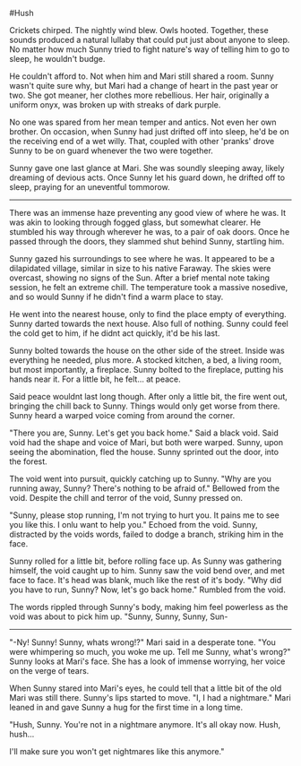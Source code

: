 #Hush

Crickets chirped. The nightly wind blew. Owls hooted. Together, these sounds produced a natural lullaby that could put just about anyone to sleep. No matter how much Sunny tried to fight nature's way of telling him to go to sleep, he wouldn't budge.

He couldn't afford to. Not when him and Mari still shared a room. Sunny wasn't quite sure why, but Mari had a change of heart in the past year or two. She got meaner, her clothes more rebellious. Her hair, originally a uniform onyx, was broken up with streaks of dark purple. 

No one was spared from her mean temper and antics. Not even her own brother. On occasion, when Sunny had just drifted off into sleep, he'd be on the receiving end of a wet willy. That, coupled with other 'pranks' drove Sunny to be on guard whenever the two were together.

Sunny gave one last glance at Mari. She was soundly sleeping away, likely dreaming of devious acts. Once Sunny let his guard down, he drifted off to sleep, praying for an uneventful tommorow.

-------------------------------------------------------------------

There was an immense haze preventing any good view of where he was. It was akin to looking through fogged glass, but somewhat clearer. He stumbled his way through wherever he was, to a pair of oak doors. Once he passed through the doors, they slammed shut behind Sunny, startling him. 

Sunny gazed his surroundings to see where he was. It appeared to be a dilapidated village, similar in size to his native Faraway. The skies were overcast, showing no signs of the Sun. After a brief mental note taking session, he felt an extreme chill. The temperature took a massive nosedive, and so would Sunny if he didn't find a warm place to stay.

He went into the nearest house, only to find the place empty of everything. Sunny darted towards the next house. Also full of nothing. Sunny could feel the cold get to him, if he didnt act quickly, it'd be his last. 

Sunny bolted towards the house on the other side of the street. Inside was everything he needed, plus more. A stocked kitchen, a bed, a living room, but most importantly, a fireplace. Sunny bolted to the fireplace, putting his hands near it. For a little bit, he felt... at peace.

Said peace wouldnt last long though. After only a little bit, the fire went out, bringing the chill back to Sunny. Things would only get worse from there. Sunny heard a warped voice coming from around the corner. 

"There you are, Sunny. Let's get you back home." Said a black void. Said void had the shape and voice of Mari, but both were warped. Sunny, upon seeing the abomination, fled the house. Sunny sprinted out the door, into the forest. 

The void went into pursuit, quickly catching up to Sunny. "Why are you running away, Sunny? There's nothing to be afraid of." Bellowed from the void. Despite the chill and terror of the void, Sunny pressed on.

"Sunny, please stop running, I'm not trying to hurt you. It pains me to see you like this. I onlu want to help you." Echoed from the void. Sunny, distracted by the voids words, failed to dodge a branch, striking him in the face. 

Sunny rolled for a little bit, before rolling face up. As Sunny was gathering himself, the void caught up to him. Sunny saw the void bend over, and met face to face. It's head was blank, much like the rest of it's body. "Why did you have to run, Sunny? Now, let's go back home." Rumbled from the void. 

The words rippled through Sunny's body, making him feel powerless as the void was about to pick him up. "Sunny, Sunny, Sunny, Sun-

-------------------------------------------------------------------

"-Ny! Sunny! Sunny, whats wrong!?" Mari said in a desperate tone. "You were whimpering so much, you woke me up. Tell me Sunny, what's wrong?" Sunny looks at Mari's face. She has a look of immense worrying, her voice on the verge of tears. 

When Sunny stared into Mari's eyes, he could tell that a little bit of the old Mari was still there. Sunny's lips started to move. "I, I had a nightmare." Mari leaned in and gave Sunny a hug for the first time in a long time. 

"Hush, Sunny. You're not in a nightmare anymore. It's all okay now. Hush, hush...

I'll make sure you won't get nightmares like this anymore."
